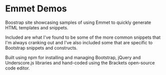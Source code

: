 # Emmet Demos

Boostrap site showcasing samples of using Emmet to quickly generate HTML templates and snippets.

Included are what I've found to be some of the more common snippets that I'm always cranking out and I've 
also included some that are specific to Bootstrap snippets and constructs.

Built using npm for installing and managing Bootstrap, jQuery and Underscore.js libraries and hand-coded using the 
Brackets open-source code editor.
